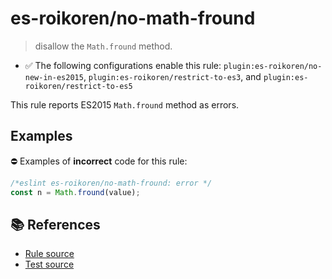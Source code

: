 # es-roikoren/no-math-fround
> disallow the `Math.fround` method.

- ✅ The following configurations enable this rule: `plugin:es-roikoren/no-new-in-es2015`, `plugin:es-roikoren/restrict-to-es3`, and `plugin:es-roikoren/restrict-to-es5`

This rule reports ES2015 `Math.fround` method as errors.

## Examples

⛔ Examples of **incorrect** code for this rule:

```js
/*eslint es-roikoren/no-math-fround: error */
const n = Math.fround(value);
```

## 📚 References

- [Rule source](https://github.com/roikoren755/eslint-plugin-es/blob/v2.0.6/src/rules/no-math-fround.ts)
- [Test source](https://github.com/roikoren755/eslint-plugin-es/blob/v2.0.6/tests/src/rules/no-math-fround.ts)
